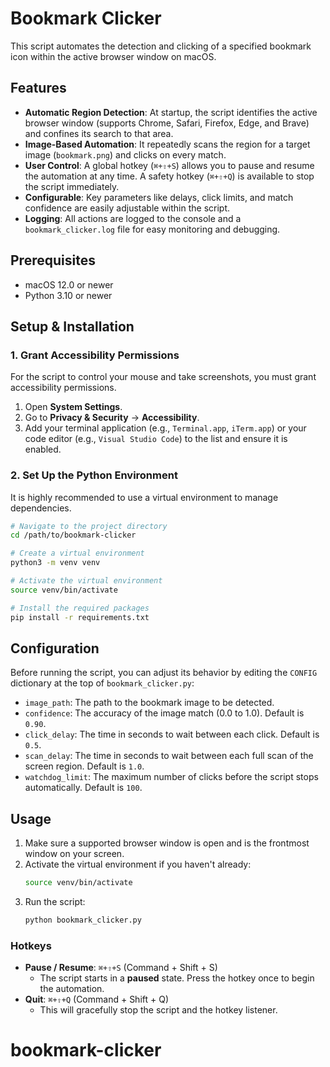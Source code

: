 # Bookmark Clicker

This script automates the detection and clicking of a specified bookmark icon within the active browser window on macOS.

## Features

- **Automatic Region Detection**: At startup, the script identifies the active browser window (supports Chrome, Safari, Firefox, Edge, and Brave) and confines its search to that area.
- **Image-Based Automation**: It repeatedly scans the region for a target image (`bookmark.png`) and clicks on every match.
- **User Control**: A global hotkey (`⌘+⇧+S`) allows you to pause and resume the automation at any time. A safety hotkey (`⌘+⇧+Q`) is available to stop the script immediately.
- **Configurable**: Key parameters like delays, click limits, and match confidence are easily adjustable within the script.
- **Logging**: All actions are logged to the console and a `bookmark_clicker.log` file for easy monitoring and debugging.

## Prerequisites

- macOS 12.0 or newer
- Python 3.10 or newer

## Setup & Installation

### 1. Grant Accessibility Permissions

For the script to control your mouse and take screenshots, you must grant accessibility permissions.

1.  Open **System Settings**.
2.  Go to **Privacy & Security** → **Accessibility**.
3.  Add your terminal application (e.g., `Terminal.app`, `iTerm.app`) or your code editor (e.g., `Visual Studio Code`) to the list and ensure it is enabled.

### 2. Set Up the Python Environment

It is highly recommended to use a virtual environment to manage dependencies.

```bash
# Navigate to the project directory
cd /path/to/bookmark-clicker

# Create a virtual environment
python3 -m venv venv

# Activate the virtual environment
source venv/bin/activate

# Install the required packages
pip install -r requirements.txt
```

## Configuration

Before running the script, you can adjust its behavior by editing the `CONFIG` dictionary at the top of `bookmark_clicker.py`:

- `image_path`: The path to the bookmark image to be detected.
- `confidence`: The accuracy of the image match (0.0 to 1.0). Default is `0.90`.
- `click_delay`: The time in seconds to wait between each click. Default is `0.5`.
- `scan_delay`: The time in seconds to wait between each full scan of the screen region. Default is `1.0`.
- `watchdog_limit`: The maximum number of clicks before the script stops automatically. Default is `100`.

## Usage

1.  Make sure a supported browser window is open and is the frontmost window on your screen.
2.  Activate the virtual environment if you haven't already:
    ```bash
    source venv/bin/activate
    ```
3.  Run the script:
    ```bash
    python bookmark_clicker.py
    ```

### Hotkeys

- **Pause / Resume**: `⌘+⇧+S` (Command + Shift + S)
  - The script starts in a **paused** state. Press the hotkey once to begin the automation.
- **Quit**: `⌘+⇧+Q` (Command + Shift + Q)
  - This will gracefully stop the script and the hotkey listener.
# bookmark-clicker
